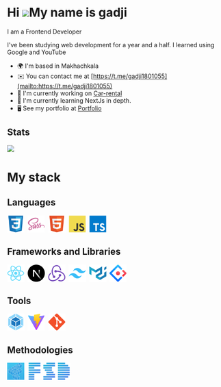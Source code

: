 Hi ![](https://user-images.githubusercontent.com/18350557/176309783-0785949b-9127-417c-8b55-ab5a4333674e.gif)My name is gadji
=============================================================================================================================

I am a Frontend Developer


I've been studying web development for a year and a half. I learned using Google and YouTube

* 🌍  I'm based in Makhachkala
* ✉️  You can contact me at [https://t.me/gadji1801055](mailto:https://t.me/gadji1801055)
* 🚀  I'm currently working on [Car-rental](http://github.com/YakhyaevGadji/car-rent)
* 🧠  I'm currently learning NextJs in depth.
* 🖥️  See my portfolio at [Portfolio](http://yakhyaevgadji.github.io/Portfolio/)

<h2>Stats</h2>
<p><a href="https://www.codewars.com/users/gadki/badges"><img src="https://www.codewars.com/users/gadki/badges/large"><img></a></p>

<h1>My stack</h1>
<h2>Languages</h2>
<div>
  <img src="https://github.com/devicons/devicon/blob/master/icons/css3/css3-original.svg"  title="CSS3" alt="CSS" width="40" height="40"/>&nbsp;
  <img src="https://github.com/devicons/devicon/blob/master/icons/sass/sass-original.svg" title="JavaScript" alt="JavaScript" width="40" height="40"/>&nbsp;
  <img src="https://github.com/devicons/devicon/blob/master/icons/html5/html5-original.svg" title="HTML5" alt="HTML" width="40" height="40"/>&nbsp;
  <img src="https://github.com/devicons/devicon/blob/master/icons/javascript/javascript-original.svg" title="JavaScript" alt="JavaScript" width="40" height="40"/>&nbsp;
  <img src="https://github.com/devicons/devicon/blob/master/icons/typescript/typescript-original.svg" title="JavaScript" alt="JavaScript" width="40" height="40"/>&nbsp;
</div>

<h2>Frameworks and Libraries</h2>
<div>
  <img src="https://github.com/devicons/devicon/blob/master/icons/react/react-original.svg"  title="react" alt="react" width="40" height="40"/>&nbsp;
  <img src="https://github.com/devicons/devicon/blob/master/icons/nextjs/nextjs-original.svg" title="nextjs" alt="nextjs" width="40" height="40"/>&nbsp;
  <img src="https://github.com/devicons/devicon/blob/master/icons/redux/redux-original.svg" title="redux" alt="redux" width="40" height="40"/>&nbsp;
  <img src="https://github.com/devicons/devicon/blob/master/icons/tailwindcss/tailwindcss-original.svg" title="tailwindcs" alt="tailwindcs" width="40" height="40"/>&nbsp;
  <img src="https://github.com/devicons/devicon/blob/master/icons/materialui/materialui-original.svg" title="materialui" alt="materialui" width="40" height="40"/>&nbsp;
  <img src="https://github.com/devicons/devicon/blob/master/icons/antdesign/antdesign-original.svg" title="antdesign" alt="antdesign" width="40" height="40"/>&nbsp;
</div>

<h2>Tools</h2>
<div>
  <img src="https://github.com/devicons/devicon/blob/master/icons/webpack/webpack-original.svg" title="webpack" alt="webpack" width="40" height="40"/>&nbsp;
  <img src="https://github.com/devicons/devicon/blob/master/icons/vitejs/vitejs-original.svg" title="redux" alt="redux" width="40" height="40"/>&nbsp;
  <img src="https://github.com/devicons/devicon/blob/master/icons/git/git-original.svg" title="tailwindcs" alt="tailwindcs" width="40" height="40"/>&nbsp;
</div>

<h2>Methodologies</h2>
<div>
  <img src="./assets/icons/images.jpg" title="antdesign" alt="antdesign" width="40" height="40"/>&nbsp;
  <img src="./assets/icons/logo-primary.png" width="100" title="antdesign" alt="antdesign" width="40" height="40"/>&nbsp;
</div>

<!--
**YakhyaevGadji/YakhyaevGadji** is a ✨ _special_ ✨ repository because its `README.md` (this file) appears on your GitHub profile.

Here are some ideas to get you started:

- 🔭 I’m currently working on ...
- 🌱 I’m currently learning ...
- 👯 I’m looking to collaborate on ...
- 🤔 I’m looking for help with ...
- 💬 Ask me about ...
- 📫 How to reach me: ...
- 😄 Pronouns: ...
- ⚡ Fun fact: ...
-->
